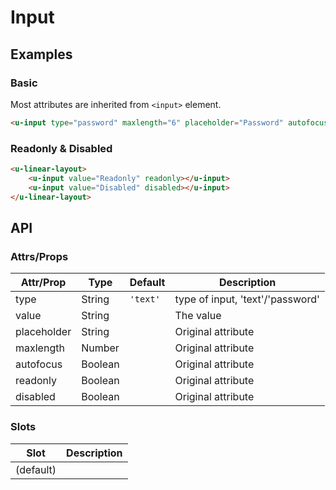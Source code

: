 # Input

## Examples
### Basic

Most attributes are inherited from `<input>` element.

``` html
<u-input type="password" maxlength="6" placeholder="Password" autofocus></u-input>
```

### Readonly & Disabled

``` html
<u-linear-layout>
    <u-input value="Readonly" readonly></u-input>
    <u-input value="Disabled" disabled></u-input>
</u-linear-layout>
```

## API
### Attrs/Props

| Attr/Prop | Type | Default | Description |
| --------- | ---- | ------- | ----------- |
| type | String | `'text'` | type of input, 'text'/'password' |
| value | String | | The value |
| placeholder | String | | Original attribute |
| maxlength | Number | | Original attribute |
| autofocus | Boolean | | Original attribute |
| readonly | Boolean | | Original attribute |
| disabled | Boolean | | Original attribute |

### Slots

| Slot | Description |
| ---- | ----------- |
| (default) | |
